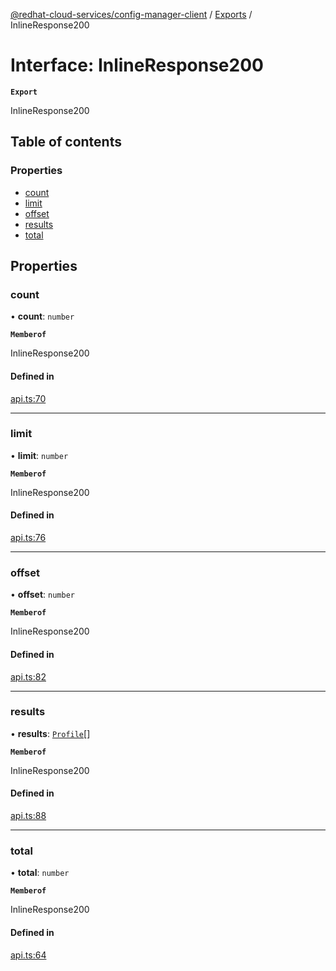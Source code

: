 [@redhat-cloud-services/config-manager-client](../README.md) / [Exports](../modules.md) / InlineResponse200

# Interface: InlineResponse200

**`Export`**

InlineResponse200

## Table of contents

### Properties

- [count](InlineResponse200.md#count)
- [limit](InlineResponse200.md#limit)
- [offset](InlineResponse200.md#offset)
- [results](InlineResponse200.md#results)
- [total](InlineResponse200.md#total)

## Properties

### count

• **count**: `number`

**`Memberof`**

InlineResponse200

#### Defined in

[api.ts:70](https://github.com/RedHatInsights/javascript-clients/blob/main/packages/config-manager/api.ts#L70)

___

### limit

• **limit**: `number`

**`Memberof`**

InlineResponse200

#### Defined in

[api.ts:76](https://github.com/RedHatInsights/javascript-clients/blob/main/packages/config-manager/api.ts#L76)

___

### offset

• **offset**: `number`

**`Memberof`**

InlineResponse200

#### Defined in

[api.ts:82](https://github.com/RedHatInsights/javascript-clients/blob/main/packages/config-manager/api.ts#L82)

___

### results

• **results**: [`Profile`](Profile.md)[]

**`Memberof`**

InlineResponse200

#### Defined in

[api.ts:88](https://github.com/RedHatInsights/javascript-clients/blob/main/packages/config-manager/api.ts#L88)

___

### total

• **total**: `number`

**`Memberof`**

InlineResponse200

#### Defined in

[api.ts:64](https://github.com/RedHatInsights/javascript-clients/blob/main/packages/config-manager/api.ts#L64)
